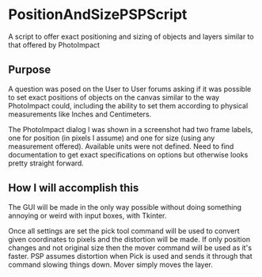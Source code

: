 # PositionAndSizePSPScript
A script to offer exact positioning and sizing of objects and layers similar to that offered by PhotoImpact

## Purpose
A question was posed on the User to User forums asking if it was possible to set exact positions of objects on the canvas similar to the way PhotoImpact could, including the ability to set them according to physical measurements like Inches and Centimeters.

The PhotoImpact dialog I was shown in a screenshot had two frame labels, one for position (in pixels I assume) and one for size (using any measurement offered).  Available units were not defined.  Need to find documentation to get exact specifications on options but otherwise looks pretty straight forward.  

## How I will accomplish this
The GUI will be made in the only way possible without doing something annoying or weird with input boxes, with Tkinter.

Once all settings are set the pick tool command will be used to convert given coordinates to pixels and the distortion will be made.  If only position changes and not original size then the mover command will be used as it's faster.  PSP assumes distortion when Pick is used and sends it through that command slowing things down.  Mover simply moves the layer.  

